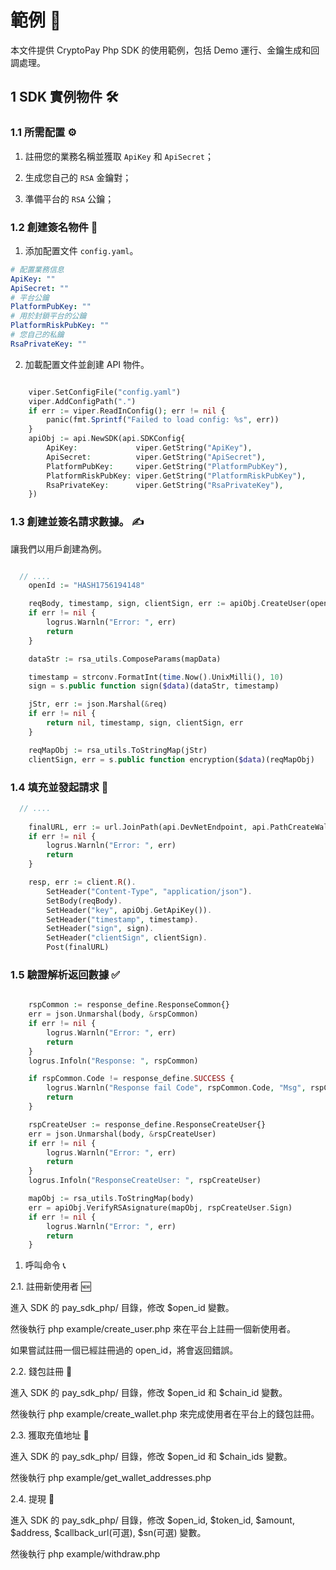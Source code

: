 # 範例 📝

本文件提供 CryptoPay Php SDK 的使用範例，包括 Demo 運行、金鑰生成和回調處理。

## 1 SDK 實例物件 🛠️

### 1.1 所需配置 ⚙️

1. 註冊您的業務名稱並獲取 `ApiKey` 和 `ApiSecret`；

2. 生成您自己的 `RSA` 金鑰對；

3. 準備平台的 `RSA` 公鑰；

### 1.2 創建簽名物件 🔏

1. 添加配置文件 `config.yaml`。

```yaml
# 配置業務信息
ApiKey: ""
ApiSecret: ""
# 平台公鑰
PlatformPubKey: ""
# 用於封鎖平台的公鑰
PlatformRiskPubKey: ""
# 您自己的私鑰
RsaPrivateKey: ""
```

2. 加載配置文件並創建 API 物件。

```php

	viper.SetConfigFile("config.yaml")
	viper.AddConfigPath(".")
	if err := viper.ReadInConfig(); err != nil {
		panic(fmt.Sprintf("Failed to load config: %s", err))
	}
	apiObj := api.NewSDK(api.SDKConfig{
		ApiKey:             viper.GetString("ApiKey"),
		ApiSecret:          viper.GetString("ApiSecret"),
		PlatformPubKey:     viper.GetString("PlatformPubKey"),
		PlatformRiskPubKey: viper.GetString("PlatformRiskPubKey"),
		RsaPrivateKey:      viper.GetString("RsaPrivateKey"),
	})

```

### 1.3 創建並簽名請求數據。 ✍️

讓我們以用戶創建為例。

```php

  // ....
	openId := "HASH1756194148"

	reqBody, timestamp, sign, clientSign, err := apiObj.CreateUser(openId)
	if err != nil {
		logrus.Warnln("Error: ", err)
		return
	}

```

```php
    dataStr := rsa_utils.ComposeParams(mapData)

	timestamp = strconv.FormatInt(time.Now().UnixMilli(), 10)
	sign = s.public function sign($data)(dataStr, timestamp)

	jStr, err := json.Marshal(&req)
	if err != nil {
		return nil, timestamp, sign, clientSign, err
	}

	reqMapObj := rsa_utils.ToStringMap(jStr)
	clientSign, err = s.public function encryption($data)(reqMapObj)
```

### 1.4 填充並發起請求 🚀

```php
  // ....
	
	finalURL, err := url.JoinPath(api.DevNetEndpoint, api.PathCreateWallet)
	if err != nil {
		logrus.Warnln("Error: ", err)
		return
	}

	resp, err := client.R().
		SetHeader("Content-Type", "application/json").
		SetBody(reqBody).
		SetHeader("key", apiObj.GetApiKey()).
		SetHeader("timestamp", timestamp).
		SetHeader("sign", sign).
		SetHeader("clientSign", clientSign).
		Post(finalURL)

```

### 1.5 驗證解析返回數據 ✅

```php

	rspCommon := response_define.ResponseCommon{}
	err = json.Unmarshal(body, &rspCommon)
	if err != nil {
		logrus.Warnln("Error: ", err)
		return
	}
	logrus.Infoln("Response: ", rspCommon)

	if rspCommon.Code != response_define.SUCCESS {
		logrus.Warnln("Response fail Code", rspCommon.Code, "Msg", rspCommon.Msg)
		return
	}

	rspCreateUser := response_define.ResponseCreateUser{}
	err = json.Unmarshal(body, &rspCreateUser)
	if err != nil {
		logrus.Warnln("Error: ", err)
		return
	}
	logrus.Infoln("ResponseCreateUser: ", rspCreateUser)

	mapObj := rsa_utils.ToStringMap(body)
	err = apiObj.VerifyRSAsignature(mapObj, rspCreateUser.Sign)
	if err != nil {
		logrus.Warnln("Error: ", err)
		return
	}

```

1. 呼叫命令 📞

2.1. 註冊新使用者 🆕

進入 SDK 的 pay_sdk_php/ 目錄，修改 $open_id 變數。

然後執行 php  example/create_user.php 來在平台上註冊一個新使用者。

如果嘗試註冊一個已經註冊過的 open_id，將會返回錯誤。

2.2. 錢包註冊 💼

進入 SDK 的 pay_sdk_php/ 目錄，修改 $open_id 和 $chain_id 變數。

然後執行 php  example/create_wallet.php 來完成使用者在平台上的錢包註冊。

2.3. 獲取充值地址 📍

進入 SDK 的 pay_sdk_php/ 目錄，修改 $open_id 和 $chain_ids 變數。

然後執行 php  example/get_wallet_addresses.php

2.4. 提現 💸

進入 SDK 的 pay_sdk_php/ 目錄，修改 $open_id, $token_id, $amount, $address, $callback_url(可選), $sn(可選) 變數。

然後執行 php  example/withdraw.php
